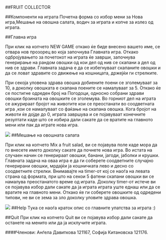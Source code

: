 ##FRUIT COLLECTOR


##Компоненти на играта
 Почетна форма со избор мени за Нова игра,Мешање на овошна салата, водич за играта и копче за излез од играта.

##Главна игра 


 При клик на копчето NEW GAME откако ќе биде внесено вашето име, се отвара нов прозорец во која започнува Главната игра. Откако одбројувањето за почетокот на играта ќе заврши, започнува генерирање на рандом овошки од кои дел од нив се скапани а дел од нив се здрави. Главната задача е да се избегнуваат скапаните овошки и да се ловат здравите со движење на кошницата, држејќи ги стрелките.

 При секоја уловена здрава овошка добиените поени се зголемуваат за 10, а доколку овошката е скапана поените се намалуваат за 5. Откако ќе се постигне одреден број на Погодоци, односно собрани здрави овошки брзината на овошките се зголемува. Во горниот дел на играта се ажурираат бројот на животите кои се преостанати во соодветната игра ,кои се намалуваат со фаќање на скапана овошка. Кога бројот на животи ќе дојде до 0, играта завршува и се појавуваат конечните резултати каде што се избира дали сакате да се вратите на главното мени или пак да играте нова игра.
 
<img src ="http://imgur.com/mPT6lcy.png"/>
##Мешање на овошната салата

 При клик на копчето Mix a fruit salad, ви се појавува поле каде мора да го внесете името доколку сакате да почнете нова игра. Во истата на случаен начин се генерираат овошки, банани, јагоди, јаболки и крушки. Главната задача на оваа игра е да ги соберете соодветните случајно генерирани овошки, мрдајќи ја кошничката лево и десно со соодветните стрелки. Внимавајте на timer-от кој се наоѓа на левата страна од формата, при што на секои 5 фатени скапани овошки ви се намалува преостанатото време од играта.  Доколку timer-от истече ви се појавува избор дали сакате да ја играта играта уште еднаш или да се вратите на главното мени. Откако ќе ги соберете овошките од одредени типови, не ви се зема за зло доколку уловите здрава овошка.

<img src ="http://imgur.com/9d3NyCP.png"/>
##Help
 Tука се наоѓа краток опис со главните упатства за играта :)

##Quit
 При клик на копчето Quit ви се појавува избор дали сакате да останете на менито или да ја исклучите играта.
 
####Членови:
Анѓела Давиткова 121167,
Софија Китановска 121176.
